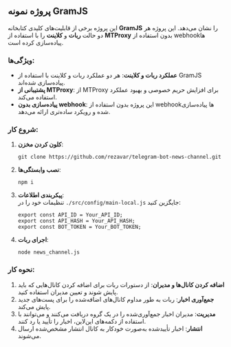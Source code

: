 ## پروژه نمونه GramJS

این پروژه برخی از قابلیت‌های کلیدی کتابخانه **GramJS** را نشان می‌دهد. این پروژه هر دو حالت **ربات** و **کلاینت** را با استفاده از **MTProxy** بدون استفاده از webhook‌ها پیاده‌سازی کرده است.

### ویژگی‌ها:

*   **عملکرد ربات و کلاینت**: هر دو عملکرد ربات و کلاینت با استفاده از GramJS پیاده‌سازی شده‌اند.
*   **پشتیبانی از MTProxy**: از MTProxy برای افزایش حریم خصوصی و بهبود عملکرد استفاده می‌کند.
*   **پیاده‌سازی بدون webhook**: این پروژه بدون استفاده از webhook‌ها پیاده‌سازی شده و رویکرد ساده‌تری ارائه می‌دهد.
    

### شروع کار:

1.  **کلون کردن مخزن**:
    
    ```plaintext
    git clone https://github.com/rezavar/telegram-bot-news-channel.git
    ```
    
2.  **نصب وابستگی‌ها**:
    
    ```plaintext
    npm i
    ```
    
3.  **پیکربندی اطلاعات**:  
    تنظیمات خود را در `./src/config/main-local.js` جایگزین کنید:
    
    ```plaintext
    export const API_ID = Your_API_ID;
    export const API_HASH = Your_API_HASH;
    export const BOT_TOKEN = Your_BOT_TOKEN;
    ```
    
4.  **اجرای ربات**:
    
    ```plaintext
    node news_channel.js
    ```
    

### نحوه کار:

1.  **اضافه کردن کانال‌ها و مدیران**: از دستورات ربات برای اضافه کردن کانال‌هایی که باید پایش شوند و تعیین مدیران استفاده کنید.
2.  **جمع‌آوری اخبار**: ربات به طور مداوم کانال‌های اضافه‌شده را برای پست‌های جدید پایش می‌کند.
3.  **مدیریت**: مدیران اخبار جمع‌آوری‌شده را در یک گروه دریافت می‌کنند و می‌توانند با استفاده از دکمه‌های این‌لاین، اخبار را تأیید یا رد کنند.
4.  **انتشار**: اخبار تأییدشده به‌صورت خودکار به کانال انتشار مشخص‌شده ارسال می‌شوند.
